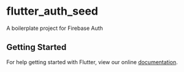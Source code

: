 # flutter_auth_seed

A boilerplate project for Firebase Auth

## Getting Started

For help getting started with Flutter, view our online
[documentation](https://flutter.io/).
